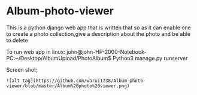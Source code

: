 # Album-photo-viewer
This is a python django web app that is written that so as it can enable one to create a photo collection,give a description about the photo and be able to delete


To run web app in linux:
   john@john-HP-2000-Notebook-PC:~/Desktop/AlbumUpload/PhotoAlbum$ Python3 manage.py runserver
   

Screen shot;
    
    
    ![alt tag](https://github.com/warui1738/Album-photo-viewer/blob/master/Album%20photo%20viewer.png)


